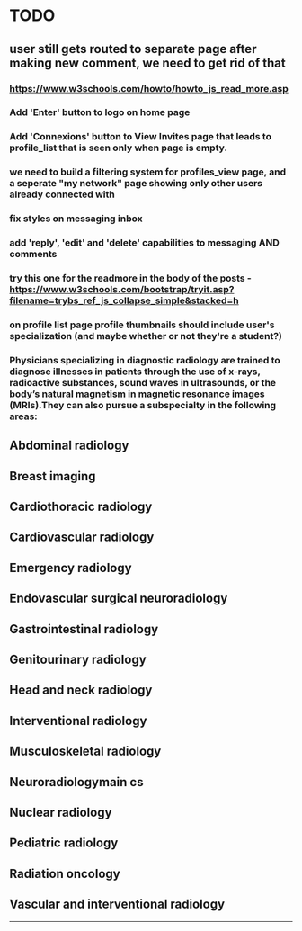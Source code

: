 # TODO #

<!-- GSC -->
##  user still gets routed to separate page after making new comment, we need to get rid of that 


###  https://www.w3schools.com/howto/howto_js_read_more.asp


### Add 'Enter' button to logo on home page

### Add 'Connexions' button to View Invites page that leads to profile_list that is seen only when page is empty. 

### we need to build a filtering system for profiles_view page, and a seperate "my network" page showing only other users already connected with


### fix styles on messaging inbox

### add 'reply', 'edit' and 'delete' capabilities to messaging AND comments


###  try this one for the readmore in the body of the posts - https://www.w3schools.com/bootstrap/tryit.asp?filename=trybs_ref_js_collapse_simple&stacked=h


### on profile list page profile thumbnails should include user's specialization (and maybe whether or not they're a student?)


<!-- For the MVP I haven't included every single sub-specialty within every category because there are just too many and it makes more sense to find out exactly who will be using the app and how they're going to be using it. We still may decide that the user is going to create the subcategory specializations by entering it onto a field on their profile, or peraps through a system of hashtags on the body of their posts
So for the time being I'm leaving the lists of subgaregories here on this page.  -->

### Physicians specializing in diagnostic radiology are trained to diagnose illnesses in patients through the use of x-rays, radioactive substances, sound waves in ultrasounds, or the body’s natural magnetism in magnetic resonance images (MRIs).They can also pursue a subspecialty in the following areas:

## Abdominal radiology
## Breast imaging
## Cardiothoracic radiology
## Cardiovascular radiology
## Emergency radiology
## Endovascular surgical neuroradiology
## Gastrointestinal radiology
## Genitourinary radiology
## Head and neck radiology
## Interventional radiology
## Musculoskeletal radiology
## Neuroradiologymain cs
## Nuclear radiology
## Pediatric radiology
## Radiation oncology
## Vascular and interventional radiology 
---------------------------
